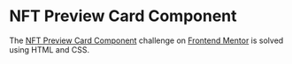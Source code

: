 <h1>NFT Preview Card Component</h1>

The <a href="https://www.frontendmentor.io/challenges/nft-preview-card-component-SbdUL_w0U">NFT Preview Card Component</a> challenge on <a href="https://www.frontendmentor.io/">Frontend Mentor</a> is solved using HTML and CSS.
